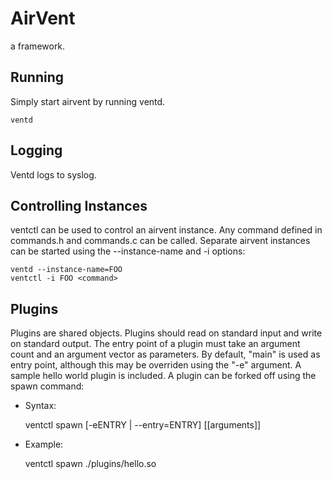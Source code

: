 AirVent
=======

a framework.

Running
-------
Simply start airvent by running ventd.

    ventd

Logging
-------
Ventd logs to syslog.

Controlling Instances
---------------------

ventctl can be used to control an airvent instance. Any command defined in commands.h and commands.c can be called.
Separate airvent instances can be started using the --instance-name and -i options:

    ventd --instance-name=FOO
    ventctl -i FOO <command>

Plugins
-------

Plugins are shared objects.
Plugins should read on standard input and write on standard output.
The entry point of a plugin must take an argument count and an argument vector as parameters. By default, "main" is used as entry point, although this may be overriden using the "-e" argument. A sample hello world plugin is included.
A plugin can be forked off using the spawn command:

- Syntax:

    ventctl spawn <plugin> [-eENTRY | --entry=ENTRY] [[arguments]]

- Example:

    ventctl spawn ./plugins/hello.so 



